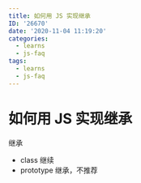 ```yaml
---
title: 如何用 JS 实现继承
ID: '26670'
date: '2020-11-04 11:19:20'
categories:
  - learns
  - js-faq
tags:
  - learns
  - js-faq
---
```


# 如何用 JS 实现继承

继承

- class 继续
- prototype 继承，不推荐
 
 
 

